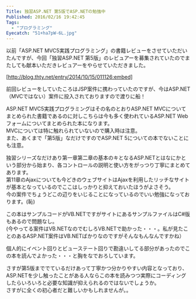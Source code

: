 ```yaml
---
Title: 独習ASP.NET 第5版でASP.NETの勉強中
Published: 2016/02/16 19:42:45
Tags:
  - "プログラミング"
Eyecatch: "51+ha7pW-6L.jpg"
---
```

以前「ASP.NET MVC5実践プログラミング」の書籍レビューをさせていただいたんですが、今回「独習ASP.NET 第5版」のレビュアーを募集されていたのでまたしても献本いただきレビュアーをやらせていただきました。

[http://blog.thty.net/entry/2014/10/15/011126:embed]

前回レビューをしていたころはJSP案件に携わっていたのですが、今はASP.NET（MVCではない）案件に投入されておりますので渡りに船！  

ASP.NET MVC5実践プログラミングはその名のとおりASP.NET MVCについてまとめられた書籍であるのに対しこちらは今も多く使われているASP.NET Webフォームについてまとめられた本になります。  
MVCについては特に触れられていないので購入時は注意。  
また、あくまで「第5版」なだけですのでASP.NET 5についての本でないことにも注意。  


独習シリーズなだけあり第一章第二章の基本のキとなるASP.NETとはなにかという部分から始まり、各コントロールの説明と使い方をがっつり丁寧にまとめてあります。  
第11章のAjaxについても今どきのウェブサイトはAjaxを利用したリッチなサイトが基本となっているのでここはしっかりと抑えておいたほうがよさそう。  
今の案件でちょうどこの辺りをいじることになっているのでいい勉強になっております。(恥)  

この本はサンプルコードがVB.NETですがサイトにあるサンプルファイルはC#版もあるので問題なし。  
(今やってる案件はVB.NETなのでむしろVB.NETで助かった・・・。私が見たことのあるASP.NET案件はVB.NETばかりなのですがそんなもんなんですかね）  

個人的にイベント回りとビューステート回りで勘違いしてる部分があったのでこの本を読んでよかった・・・と胸をなでおろしています。  

さすが第5版まででているだけあって丁寧かつ分かりやすい内容となっており、ASP.NETを少し触ったことがある人ならこの本を読みつつ実際にコーディングしたらいろいろと必要な知識が抑えられるのではないでしょうか。  
さすがに全くの初心者だと難しいかもしれませんが。。  

<?# AmazonAffiliate 4798144029 /?>

